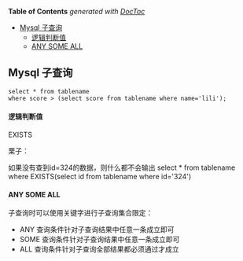 <!-- START doctoc generated TOC please keep comment here to allow auto update -->
<!-- DON'T EDIT THIS SECTION, INSTEAD RE-RUN doctoc TO UPDATE -->
**Table of Contents**  *generated with [DocToc](https://github.com/thlorenz/doctoc)*

- [Mysql 子查询](#mysql-%E5%AD%90%E6%9F%A5%E8%AF%A2)
    - [逻辑判断值](#%E9%80%BB%E8%BE%91%E5%88%A4%E6%96%AD%E5%80%BC)
    - [ANY SOME ALL](#any-some-all)

<!-- END doctoc generated TOC please keep comment here to allow auto update -->

<!--
 * @Author: WeiHong Ran
 * @Date: 2019-09-07 23:10:29
 * @LastEditors: WeiHong Ran
 * @LastEditTime: 2019-09-07 23:20:44
 * @Description: Nothing
 -->
## Mysql 子查询

```
select * from tablename 
where score > (select score from tablename where name='lili'); 
```

#### 逻辑判断值

EXISTS

栗子：

如果没有查到id=324的数据，则什么都不会输出
select * from tablename
where EXISTS(select id from tablename where id='324')

#### ANY SOME ALL

子查询时可以使用关键字进行子查询集合限定：

- ANY 查询条件针对子查询结果中任意一条成立即可
- SOME 查询条件针对子查询结果中任意一条成立即可
- ALL 查询条件针对子查询全部结果都必须通过才成立


